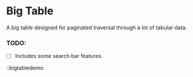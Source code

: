 # Big Table

A big table designed for paginated traversal
through a lot of tabular data.

### TODO:

 - [ ] Includes some search bar features.

::bigtabledemo